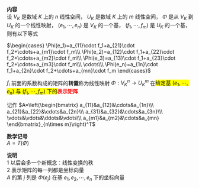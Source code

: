 **内容**  
设 $V_K$ 是数域 $K$ 上的 $n$ 线性空间， $U_K$ 是数域 $K$ 上的 $m$ 线性空间， $\Phi$ 是从 $V_K$ 到 $U_K$ 的一个线性映射， $(e_1,\cdots,e_n)$ 是 $V_K$ 的一个基， $(f_1,\cdots,f_m)$ 是 $U_K$ 的一个基，则有以下等式  
  
$\begin{cases}  
\Phi(e_1)=a_{11}\cdot f_1+a_{21}\cdot f_2+\cdots+a_{m1}\cdot f_m\\\  
\Phi(e_2)=a_{12}\cdot f_1+a_{22}\cdot f_2+\cdots+a_{m2}\cdot f_m\\\  
\Phi(e_3)=a_{13}\cdot f_1+a_{23}\cdot f_2+\cdots+a_{m3}\cdot f_m\\\  
\cdots\\\  
\Phi(e_n)=a_{1n}\cdot f_1+a_{2n}\cdot f_2+\cdots+a_{mn}\cdot f_m  
\end{cases}$  
  
$f_i$ 前面的系数构成的矩阵的**转置**称为线性映射 $\Phi:V^n_K\rightarrow U^m_K$ 在<span style="background:yellow">给定基 $(e_1,\cdots,e_n)$ 与 $(f_1,\cdots,f_m)$ 下的</span><font color=red>**表示矩阵**</font>  
  
记作 $A=\left(\begin{bmatrix}  
a_{11}&a_{12}&\cdots&a_{1n}\\\  
a_{21}&a_{22}&\cdots&a_{2n}\\\  
a_{31}&a_{32}&\cdots&a_{3n}\\\  
\vdots&\vdots&\ddots&\vdots\\\  
a_{m1}&a_{m2}&\cdots&a_{mn}  
\end{bmatrix}_{n\times m}\right)^T$  
  
**数学记号**  
$A=T(\Phi)$  
  
**说明**  
1 以后会多一个新概念：线性变换的秩  
2 表示矩阵的每一列都是坐标向量  
$A$ 的第 $j$ 列是 $\Phi(e_j)$ 在基 $e_1,e_2,\cdots,e_n$ 下的坐标向量  
